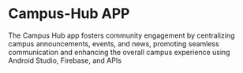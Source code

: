 # Campus-Hub APP
The Campus Hub app fosters community engagement by centralizing campus announcements, events, and news, promoting seamless communication and enhancing the overall campus experience using Android Studio, Firebase, and APIs
